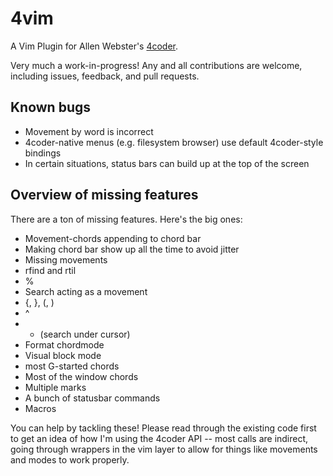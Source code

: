 # 4vim
A Vim Plugin for Allen Webster's [4coder](https://4coder.handmade.network/).

Very much a work-in-progress! Any and all contributions are welcome, including issues, feedback, and pull requests.

## Known bugs
  - Movement by word is incorrect
  - 4coder-native menus (e.g. filesystem browser) use default 4coder-style bindings
  - In certain situations, status bars can build up at the top of the screen

## Overview of missing features
There are a ton of missing features. Here's the big ones:
- Movement-chords appending to chord bar
- Making chord bar show up all the time to avoid jitter
- Missing movements
 - rfind and rtil
  - %
  - Search acting as a movement
  - {, }, (, ) 
  - ^
  - * (search under cursor)
- Format chordmode
- Visual block mode
- most G-started chords
- Most of the window chords
- Multiple marks
- A bunch of statusbar commands
- Macros

You can help by tackling these! Please read through the existing code first to get an idea of how I'm using the 4coder API -- most calls are indirect, going through wrappers in the vim layer to allow for things like movements and modes to work properly.

